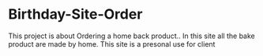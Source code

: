 # Birthday-Site-Order

This project is about Ordering a home back product..
In this site all the bake product are made by home.
This site is a presonal use for client 
